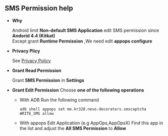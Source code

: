SMS Permission help
----------

* **Why**

  Android limit **Non-default SMS Application** edit SMS permission since **Andorid 4.4 (Kitkat)**   
  Except grant **Runtime Permission** ,We need edit **appops configure**

* **Privacy Plicy**

  See [Privacy Policy](https://kr328.github.io/nevo-decorators-sms-captchas/privacy_policy)

* **Grant Read Permission**

  Grant **SMS Permission** in **Settings**

* **Grant Edit Permission**
  Choose **one of the following operations**
  - With ADB
     Run the following command

       ```shell
       adb shell appops set me.kr328.nevo.decorators.smscaptcha WRITE_SMS allow
       ```
  - With appops Edit Application (e.g AppOps,AppOpsX)
    Find this app in the list and adjust the **All SMS Permission** to **Allow**


